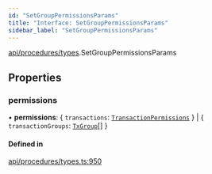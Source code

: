 ```yaml
---
id: "SetGroupPermissionsParams"
title: "Interface: SetGroupPermissionsParams"
sidebar_label: "SetGroupPermissionsParams"
---
```


[api/procedures/types](../../../../../modules/API/Procedures/Types/Types.md).SetGroupPermissionsParams

## Properties

### permissions

• **permissions**: \{ `transactions`: [`TransactionPermissions`](../../../../Types/TransactionPermissions/TransactionPermissions.md)  } \| \{ `transactionGroups`: [`TxGroup`](../../../../../enums/Types/TxGroup/TxGroup.md)[]  }

#### Defined in

[api/procedures/types.ts:950](https://github.com/PolymeshAssociation/polymesh-sdk/blob/adcc38781/src/api/procedures/types.ts#L950)
